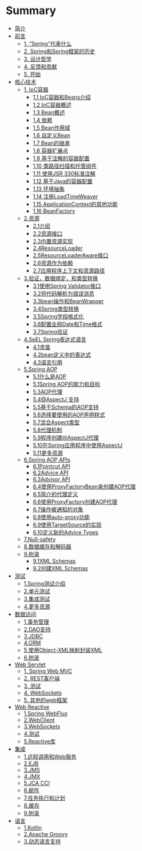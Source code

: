 # Summary

* [简介](README.md)
* [前言](Overview/Spring-Framework-Overview.md)
  * [1. “Spring”代表什么](Overview/1.what-we-mean-by-spring.md)
  * [2. Spring和Spring框架的历史](Overview/2.History-of-Spring-and-the-Spring-Framework.md)
  * [3. 设计哲学](Overview/3.Design-Philosophy.md)
  * [4. 反馈和贡献](Overview/4.Feedback-and-Contributions.md)
  * [5. 开始](Overview/5.Getting-Started.md)
* [核心技术](Core/Core-Technologies.md)
    * [1. IoC容器](Core/1.The-IoC-Container.md)
        * [1.1 IoC容器和Beans介绍](Core/1.1Introduction-to-the-Spring-IoC-Container-and-Beans.md)
        * [1.2 IoC容器概述](Core/1.2Container-Overview.md)
        * [1.3 Bean概述](Core/1.3Bean-Overview.md)
        * [1.4 依赖](Core/1.4Dependencies.md)
        * [1.5 Bean作用域](Core/1.5Bean-Scopes.md)
        * [1.6 自定义Bean](Core/1.6Customizing-the-Nature-of-a-Bean.md)
        * [1.7 Bean的继承](Core/1.7Bean-Definition-Inheritance.md)
        * [1.8 容器扩展点](Core/1.8Container-Extension-Points.md)
        * [1.9 基于注解的容器配置](Core/1.9Annotation-based-Container-Configuration.md)
        * [1.10 类路径扫描和托管组件](Core/1.10Classpath-Scanning-and-Managed-Components.md)
        * [1.11 使用JSR 330标准注解](Core/1.11Using-JSR-330-Standard-Annotations.md)
        * [1.12 基于Java的容器配置](Core/1.12Java-based-Container-Configuration.md)
        * [1.13 环境抽象](Core/1.13Environment-Abstraction.md)
        * [1.14 注册LoadTimeWeaver](Core/1.14Registering-a-LoadTimeWeaver.md)
        * [1.15 ApplicationContext的其他功能](Core/1.15Additional-Capabilities-of-the-ApplicationContext.md)
        * [1.16 BeanFactory](Core/1.16The-BeanFactory.md)
    * [2.资源](Core/2.Resources.md)
        * [2.1介绍](Core/2.1Introduction.md)
        * [2.2资源接口](Core/2.2Resource-interface.md)
        * [2.3内置资源实现](Core/2.3Build-in-Resource-impl.md)
        * [2.4ResourceLoader](Core/2.4ResourceLoader.md)
        * [2.5ResourceLoaderAware接口](Core/2.5ResourceLoaderAware.md)
        * [2.6资源作为依赖](Core/2.6Resource-as-Dependencies.md)
        * [2.7应用程序上下文和资源路径](Core/2.7Application-Contexts-and-Resource-Paths.md)           
    * [3.验证，数据绑定，和类型转换](Core/3.Validation-DataBinding-TypeConversion.md)
        * [3.1使用Spring Validator接口](Core/3.1Spring-validator-interface.md)
        * [3.2将代码解析为错误消息](Core/3.2Resolving-Codes-to-Error-Messages.md)
        * [3.3bean操作和BeanWrapper](Core/3.3BeanWrapper.md)
        * [3.4Spring类型转换](Core/3.4Spring-type-conversion.md)
        * [3.5Spring字段格式化](Core/3.5Spring-Field-Formatting.md)
        * [3.6配置全局Date和Time格式](Core/3.6Global-Date-and-Time-Format.md)
        * [3.7Spring验证](Core/3.7Spring-Validation.md)
    * [4.SpEL Spring表达式语言](Core/4.SpEL.md)
        * [4.1求值](Core/4.1Evaluation.md)
        * [4.2bean定义中的表达式](Core/4.2Expressions-in-Bean-Definitions.md)
        * [4.3语言引用](Core/4.3Language-Reference.md)
    * [5.Spring AOP](Core/5Spring-aop.md)
        * [5.1什么是AOP](Core/5.1AOP-Concepts.md)
        * [5.1Spring AOP的能力和目标](Core/5.2Spring-AOP-Capabilities-and-Goals.md)
        * [5.3AOP代理](Core/5.3AOP-Proxies.md)
        * [5.4@AspectJ 支持](Core/5.4AspectJ-support.md)
        * [5.5基于Schema的AOP支持](Core/5.5Schema-based-AOP-Support.md)
        * [5.6选择要使用的AOP声明样式](Core/5.6which-aop-style.md)
        * [5.7混合Aspect类型](Core/5.7Mixing-Aspect-Types.md)
        * [5.8代理机制](Core/5.8Proxying-Mechanisms.md)
        * [5.9程序创建@AspectJ代理](Core/5.9Program-Creat-AspectJ-Proxies.md)
        * [5.10在Spring应用程序中使用AspectJ](Core/5.10Using-AspectJ-with-Spring.md)
        * [5.11更多资源](Core/5.11Further-Resources.md)
    * [6.Spring AOP APIs](Core/6.Spring-AOP-APIs.md)
        * [6.1Pointcut API](Core/6.1Pointcut-API.md)
        * [6.2Advice API](Core/6.2Advice-API.md)
        * [6.3Advisor API](Core/6.3Advisor-API.md)
        * [6.4使用ProxyFactoryBean来创建AOP代理](Core/6.4ProxyFactoryBean-aop.md)
        * [6.5简介的代理定义](Core/6.5Concise-Proxy-Definitions.md)
        * [6.6使用ProxyFactory创建AOP代理](Core/6.6Create-AOP-with-ProxyFactory.md)
        * [6.7操作被通知的对象](Core/6.7Manipulating-Advised-Objects.md)
        * [6.8使用auto-proxy功能](Core/6.8auto-proxy-facility.md)
        * [6.9使用TargetSource的实现](Core/6.9Using-TargetSource-Implementations.md)
        * [6.10定义新的Advice Types](Core/6.10Defining-New-Advice-Types.md)
    * [7.Null-safety](Core/7Null-safety.md)
    * [8.数据缓存和解码器](Core/8Data-Buffers-and-Codecs.md)
    * [9.附录](Core/Appendix.md) 
        * [9.1XML Schemas](Core/9.1XML-Schemas.md)
        * [9.2创建XML Schemas](Core/9.2XML-Schemas-Authoring.md)
* [测试]()
   * [1.Spring测试介绍]()
   * [2.单元测试]()
   * [3.集成测试]()
   * [4.更多资源]()   
* [数据访问]()
    * [1.事务管理]()
    * [2.DAO支持]()
    * [3.JDBC]()
    * [4.ORM]()
    * [5.使用Object-XML映射封装XML]()
    * [6.附录]()
* [Web Servlet]()
    * [1. Spring Web MVC]()
    * [2. REST客户端]()
    * [3. 测试]()
    * [4. WebSockets]()
    * [5. 其他的web框架]()
* [Web Reactive]()
    * [1.Spring WebFlux]()
    * [2.WebClient]()
    * [3.WebSockets]()
    * [4.测试]()
    * [5.Reactive库]()
* [集成]()
    * [1.远程调用和Web服务]()
    * [2.EJB]()
    * [3.JMS]()
    * [4.JMX]()
    * [5.JCA CCI]()
    * [6.邮件]()
    * [7.任务执行和计划]()
    * [8.缓存]()
    * [9.附录]()
* [语言]()
    * [1.Kotlin]()
    * [2.Apache Groovy]()
    * [3.动态语言支持]()
    

